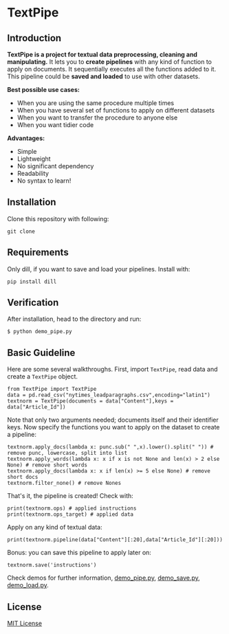 # TextPipe

## Introduction
**TextPipe is a project for textual data preprocessing, cleaning and manipulating.** It lets you to **create pipelines** with any kind of function to apply on documents. It sequentially executes all the functions added to it. This pipeline could be **saved and loaded** to use with other datasets.

**Best possible use cases:**
- When you are using the same procedure multiple times
- When you have several set of functions to apply on different datasets
- When you want to transfer the procedure to anyone else
- When you want tidier code

**Advantages:**
- Simple
- Lightweight
- No significant dependency
- Readability
- No syntax to learn!

## Installation
Clone this repository with following:
```
git clone
```

## Requirements
Only dill, if you want to save and load your pipelines. Install with:
```
pip install dill
```

## Verification
After installation, head to the directory and run:
```
$ python demo_pipe.py
```

## Basic Guideline
Here are some several walkthroughs. First, import `TextPipe`, read data and create a `TextPipe` object.

```
from TextPipe import TextPipe
data = pd.read_csv("nytimes_leadparagraphs.csv",encoding="latin1")
textnorm = TextPipe(documents = data["Content"],keys = data["Article_Id"])
```

Note that only two arguments needed; documents itself and their identifier keys. Now specify the functions you want to apply on the dataset to create a pipeline:

```
textnorm.apply_docs(lambda x: punc.sub(" ",x).lower().split(" ")) # remove punc, lowercase, split into list
textnorm.apply_words(lambda x: x if x is not None and len(x) > 2 else None) # remove short words
textnorm.apply_docs(lambda x: x if len(x) >= 5 else None) # remove short docs
textnorm.filter_none() # remove Nones
```

That's it, the pipeline is created! Check with:

```
print(textnorm.ops) # applied instructions
print(textnorm.ops_target) # applied data
```

Apply on any kind of textual data:

```
print(textnorm.pipeline(data["Content"][:20],data["Article_Id"][:20]))
```

Bonus: you can save this pipeline to apply later on:

```
textnorm.save('instructions')
```

Check demos for further information, [demo_pipe.py](https://github.com/mcandar/TextPipe/blob/master/demo_pipe.py), [demo_save.py](https://github.com/mcandar/TextPipe/blob/master/demo_save.py), [demo_load.py](https://github.com/mcandar/TextPipe/blob/master/demo_load.py).


## License
[MIT License](https://github.com/mcandar/TextPipe/blob/master/LICENSE)
